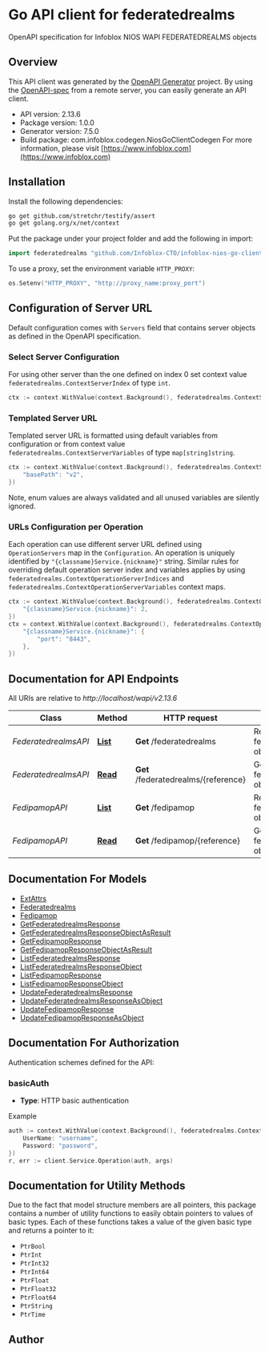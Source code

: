 # Go API client for federatedrealms

OpenAPI specification for Infoblox NIOS WAPI FEDERATEDREALMS objects

## Overview
This API client was generated by the [OpenAPI Generator](https://openapi-generator.tech) project.  By using the [OpenAPI-spec](https://www.openapis.org/) from a remote server, you can easily generate an API client.

- API version: 2.13.6
- Package version: 1.0.0
- Generator version: 7.5.0
- Build package: com.infoblox.codegen.NiosGoClientCodegen
For more information, please visit [https://www.infoblox.com](https://www.infoblox.com)

## Installation

Install the following dependencies:

```sh
go get github.com/stretchr/testify/assert
go get golang.org/x/net/context
```

Put the package under your project folder and add the following in import:

```go
import federatedrealms "github.com/Infoblox-CTO/infoblox-nios-go-client/federatedrealms"
```

To use a proxy, set the environment variable `HTTP_PROXY`:

```go
os.Setenv("HTTP_PROXY", "http://proxy_name:proxy_port")
```

## Configuration of Server URL

Default configuration comes with `Servers` field that contains server objects as defined in the OpenAPI specification.

### Select Server Configuration

For using other server than the one defined on index 0 set context value `federatedrealms.ContextServerIndex` of type `int`.

```go
ctx := context.WithValue(context.Background(), federatedrealms.ContextServerIndex, 1)
```

### Templated Server URL

Templated server URL is formatted using default variables from configuration or from context value `federatedrealms.ContextServerVariables` of type `map[string]string`.

```go
ctx := context.WithValue(context.Background(), federatedrealms.ContextServerVariables, map[string]string{
	"basePath": "v2",
})
```

Note, enum values are always validated and all unused variables are silently ignored.

### URLs Configuration per Operation

Each operation can use different server URL defined using `OperationServers` map in the `Configuration`.
An operation is uniquely identified by `"{classname}Service.{nickname}"` string.
Similar rules for overriding default operation server index and variables applies by using `federatedrealms.ContextOperationServerIndices` and `federatedrealms.ContextOperationServerVariables` context maps.

```go
ctx := context.WithValue(context.Background(), federatedrealms.ContextOperationServerIndices, map[string]int{
	"{classname}Service.{nickname}": 2,
})
ctx = context.WithValue(context.Background(), federatedrealms.ContextOperationServerVariables, map[string]map[string]string{
	"{classname}Service.{nickname}": {
		"port": "8443",
	},
})
```

## Documentation for API Endpoints

All URIs are relative to *http://localhost/wapi/v2.13.6*

Class | Method | HTTP request | Description
------------ | ------------- | ------------- | -------------
*FederatedrealmsAPI* | [**List**](docs/FederatedrealmsAPI.md#list) | **Get** /federatedrealms | Retrieve federatedrealms objects
*FederatedrealmsAPI* | [**Read**](docs/FederatedrealmsAPI.md#read) | **Get** /federatedrealms/{reference} | Get a specific federatedrealms object
*FedipamopAPI* | [**List**](docs/FedipamopAPI.md#list) | **Get** /fedipamop | Retrieve fedipamop objects
*FedipamopAPI* | [**Read**](docs/FedipamopAPI.md#read) | **Get** /fedipamop/{reference} | Get a specific fedipamop object


## Documentation For Models

 - [ExtAttrs](docs/ExtAttrs.md)
 - [Federatedrealms](docs/Federatedrealms.md)
 - [Fedipamop](docs/Fedipamop.md)
 - [GetFederatedrealmsResponse](docs/GetFederatedrealmsResponse.md)
 - [GetFederatedrealmsResponseObjectAsResult](docs/GetFederatedrealmsResponseObjectAsResult.md)
 - [GetFedipamopResponse](docs/GetFedipamopResponse.md)
 - [GetFedipamopResponseObjectAsResult](docs/GetFedipamopResponseObjectAsResult.md)
 - [ListFederatedrealmsResponse](docs/ListFederatedrealmsResponse.md)
 - [ListFederatedrealmsResponseObject](docs/ListFederatedrealmsResponseObject.md)
 - [ListFedipamopResponse](docs/ListFedipamopResponse.md)
 - [ListFedipamopResponseObject](docs/ListFedipamopResponseObject.md)
 - [UpdateFederatedrealmsResponse](docs/UpdateFederatedrealmsResponse.md)
 - [UpdateFederatedrealmsResponseAsObject](docs/UpdateFederatedrealmsResponseAsObject.md)
 - [UpdateFedipamopResponse](docs/UpdateFedipamopResponse.md)
 - [UpdateFedipamopResponseAsObject](docs/UpdateFedipamopResponseAsObject.md)


## Documentation For Authorization


Authentication schemes defined for the API:
### basicAuth

- **Type**: HTTP basic authentication

Example

```go
auth := context.WithValue(context.Background(), federatedrealms.ContextBasicAuth, federatedrealms.BasicAuth{
	UserName: "username",
	Password: "password",
})
r, err := client.Service.Operation(auth, args)
```


## Documentation for Utility Methods

Due to the fact that model structure members are all pointers, this package contains
a number of utility functions to easily obtain pointers to values of basic types.
Each of these functions takes a value of the given basic type and returns a pointer to it:

* `PtrBool`
* `PtrInt`
* `PtrInt32`
* `PtrInt64`
* `PtrFloat`
* `PtrFloat32`
* `PtrFloat64`
* `PtrString`
* `PtrTime`

## Author



